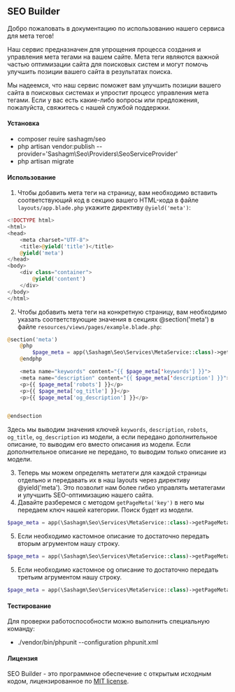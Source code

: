 ## SEO Builder

Добро пожаловать в документацию по использованию нашего сервиса для мета тегов!

Наш сервис предназначен для упрощения процесса создания и управления мета тегами на вашем сайте. Мета теги являются важной частью оптимизации сайта для поисковых систем и могут помочь улучшить позиции вашего сайта в результатах поиска.

Мы надеемся, что наш сервис поможет вам улучшить позиции вашего сайта в поисковых системах и упростит процесс управления мета тегами. Если у вас есть какие-либо вопросы или предложения, пожалуйста, свяжитесь с нашей службой поддержки.

#### Установка

- composer reuire sashagm/seo
- php artisan vendor:publish --provider='Sashagm\Seo\Providers\SeoServiceProvider'
- php artisan migrate


#### Использование

1. Чтобы добавить мета теги на страницу, вам необходимо вставить соответствующий код в секцию <head> вашего HTML-кода в файле `layouts/app.blade.php` укажите директиву `@yield('meta')`:

```php
<!DOCTYPE html>
<html>
<head>
    <meta charset="UTF-8">
    <title>@yield('title')</title>
    @yield('meta')
</head>
<body>
    <div class="container">
        @yield('content')
    </div>
</body>
</html>
```

2. Чтобы добавить мета теги на конкретную страницу, вам необходимо указать соответствующие значения в секциях @section('meta') в файле `resources/views/pages/example.blade.php`:

```php
@section('meta')
    @php
        $page_meta = app(\Sashagm\Seo\Services\MetaService::class)->getPageMeta('key');
    @endphp

    <meta name="keywords" content="{{ $page_meta['keywords'] }}">
    <meta name="description" content="{{ $page_meta['description'] }}">
    <p>{{ $page_meta['robots'] }}</p>
    <p>{{ $page_meta['og_title'] }}</p>
    <p>{{ $page_meta['og_description'] }}</p>


@endsection
```

Здесь мы выводим значения ключей `keywords`, `description`, `robots`, `og_title`, `og_description` из модели, а если передано дополнительное описание, то выводим его вместо описания из модели. Если дополнительное описание не передано, то выводим только описание из модели.

3. Теперь мы можем определять метатеги для каждой страницы отдельно и передавать их в наш layouts через директиву @yield('meta'). Это позволит нам более гибко управлять метатегами и улучшить SEO-оптимизацию нашего сайта.
4. Давайте разберемся с методом `getPageMeta('key')` в него мы передаем ключ нашей категории. Поиск будет из модели.

```php
$page_meta = app(\Sashagm\Seo\Services\MetaService::class)->getPageMeta('key');
```

5. Если необходимо кастомное описание то достаточно передать вторым агрументом нашу строку.

```php
$page_meta = app(\Sashagm\Seo\Services\MetaService::class)->getPageMeta('key', 'custom description');
```
5. Если необходимо кастомное og описание то достаточно передать третьим агрументом нашу строку.

```php
$page_meta = app(\Sashagm\Seo\Services\MetaService::class)->getPageMeta('key', 'custom description', 'custom og desc');
```


#### Тестирование

Для проверки работоспособности можно выполнить специальную команду:

- ./vendor/bin/phpunit --configuration phpunit.xml

#### Лицензия

SEO Builder - это программное обеспечение с открытым исходным кодом, лицензированное по [MIT license](LICENSE.md ).




